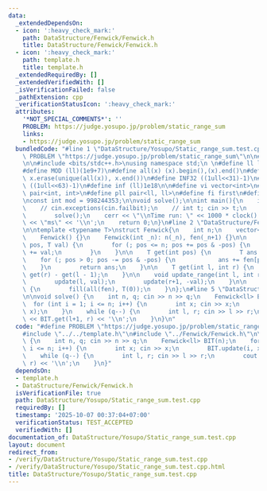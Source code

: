 ```yaml
---
data:
  _extendedDependsOn:
  - icon: ':heavy_check_mark:'
    path: DataStructure/Fenwick/Fenwick.h
    title: DataStructure/Fenwick/Fenwick.h
  - icon: ':heavy_check_mark:'
    path: template.h
    title: template.h
  _extendedRequiredBy: []
  _extendedVerifiedWith: []
  _isVerificationFailed: false
  _pathExtension: cpp
  _verificationStatusIcon: ':heavy_check_mark:'
  attributes:
    '*NOT_SPECIAL_COMMENTS*': ''
    PROBLEM: https://judge.yosupo.jp/problem/static_range_sum
    links:
    - https://judge.yosupo.jp/problem/static_range_sum
  bundledCode: "#line 1 \"DataStructure/Yosupo/Static_range_sum.test.cpp\"\n#define\
    \ PROBLEM \"https://judge.yosupo.jp/problem/static_range_sum\"\n\n#line 2 \"template.h\"\
    \n\n#include <bits/stdc++.h>\nusing namespace std;\n \n#define ll long long\n\
    #define MOD (ll)(1e9+7)\n#define all(x) (x).begin(),(x).end()\n#define unique(x)\
    \ x.erase(unique(all(x)), x.end())\n#define INF32 ((1ull<<31)-1)\n#define INF64\
    \ ((1ull<<63)-1)\n#define inf (ll)1e18\n\n#define vi vector<int>\n#define pii\
    \ pair<int, int>\n#define pll pair<ll, ll>\n#define fi first\n#define se second\n\
    \nconst int mod = 998244353;\n\nvoid solve();\n\nint main(){\n    ios_base::sync_with_stdio(false);cin.tie(NULL);\n\
    \    // cin.exceptions(cin.failbit);\n    // int t; cin >> t;\n    // while(t--)\n\
    \        solve();\n    cerr << \"\\nTime run: \" << 1000 * clock() / CLOCKS_PER_SEC\
    \ << \"ms\" << '\\n';\n    return 0;\n}\n#line 2 \"DataStructure/Fenwick/Fenwick.h\"\
    \n\ntemplate <typename T>\nstruct Fenwick{\n    int n;\n    vector<T> fen;\n\n\
    \    Fenwick() {}\n    Fenwick(int _n): n(_n), fen(_n+1) {}\n\n    void update(int\
    \ pos, T val) {\n        for (; pos <= n; pos += pos & -pos) {\n            fen[pos]\
    \ += val;\n        }\n    }\n\n    T get(int pos) {\n        T ans = 0;\n    \
    \    for (; pos > 0; pos -= pos & -pos) {\n            ans += fen[pos];\n    \
    \    }\n        return ans;\n    }\n\n    T get(int l, int r) {\n        return\
    \ get(r) - get(l - 1);\n    }\n\n    void update_range(int l, int r, T val){\n\
    \        update(l, val);\n        update(r+1, -val);\n    }\n\n    void reset()\
    \ {\n        fill(all(fen), T(0));\n    }\n};\n#line 5 \"DataStructure/Yosupo/Static_range_sum.test.cpp\"\
    \n\nvoid solve() {\n    int n, q; cin >> n >> q;\n    Fenwick<ll> BIT(n);\n  \
    \  for (int i = 1; i <= n; i++) {\n        int x; cin >> x;\n        BIT.update(i,\
    \ x);\n    }\n    while (q--) {\n        int l, r; cin >> l >> r;\n        cout\
    \ << BIT.get(l+1, r) << '\\n';\n    }\n}\n"
  code: "#define PROBLEM \"https://judge.yosupo.jp/problem/static_range_sum\"\n\n\
    #include \"../../template.h\"\n#include \"../Fenwick/Fenwick.h\"\n\nvoid solve()\
    \ {\n    int n, q; cin >> n >> q;\n    Fenwick<ll> BIT(n);\n    for (int i = 1;\
    \ i <= n; i++) {\n        int x; cin >> x;\n        BIT.update(i, x);\n    }\n\
    \    while (q--) {\n        int l, r; cin >> l >> r;\n        cout << BIT.get(l+1,\
    \ r) << '\\n';\n    }\n}"
  dependsOn:
  - template.h
  - DataStructure/Fenwick/Fenwick.h
  isVerificationFile: true
  path: DataStructure/Yosupo/Static_range_sum.test.cpp
  requiredBy: []
  timestamp: '2025-10-07 00:37:04+07:00'
  verificationStatus: TEST_ACCEPTED
  verifiedWith: []
documentation_of: DataStructure/Yosupo/Static_range_sum.test.cpp
layout: document
redirect_from:
- /verify/DataStructure/Yosupo/Static_range_sum.test.cpp
- /verify/DataStructure/Yosupo/Static_range_sum.test.cpp.html
title: DataStructure/Yosupo/Static_range_sum.test.cpp
---
```

